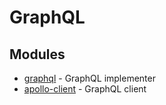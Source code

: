 # GraphQL

## Modules

* [graphql](https://github.com/graphql/graphql-js) - GraphQL implementer
* [apollo-client](https://github.com/apollographql/apollo-client) - GraphQL client

